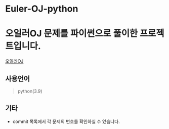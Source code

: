 # Euler-OJ-python


# 오일러OJ 문제를 파이썬으로 풀이한 프로젝트입니다.


[오일러OJ](https://euleroj.io/)


## 사용언어


> python(3.9)


## 기타


* commit 목록에서 각 문제의 번호를 확인하실 수 있습니다.
